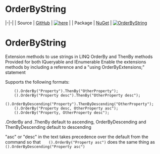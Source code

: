 # OrderByString 
|-|-|
| Source | [GitHub](https://github.com/Grax32/OrderByString/) | [![here](https://img.shields.io/github/last-commit/grax32/orderbystring "Last Commit")](https://github.com/Grax32/OrderByString/)  |
| Package | [NuGet](https://www.nuget.org/packages/OrderByString/) | [![OrderByString](https://img.shields.io/nuget/v/orderbystring)](https://www.nuget.org/packages/OrderByString/) 


# OrderByString
Extension methods to use strings in LINQ OrderBy and ThenBy methods
Provided for both IQueryable and IEnumerable
Enable the extensions methods by including a reference and a "using OrderByExtensions;" statement

Supports the following formats:
```
    ().OrderBy("Property").ThenBy("OtherProperty");
    ().OrderBy("Property desc").ThenBy("OtherProperty desc");
    ().OrderByDescending("Property").ThenByDescending("OtherProperty");
    ().OrderBy("Property desc, OtherProperty asc");
    ().OrderBy("Property, OtherProperty desc");
 ```
 .OrderBy and .ThenBy default to ascending, OrderByDescending and ThenByDescending default to descending
 
 "asc" or "desc" in the text takes precedence over the default from the command so that
 ```   ().OrderBy("Property asc")```
 does the same thing as
```    ().OrderByDescending("Property asc")```
 
